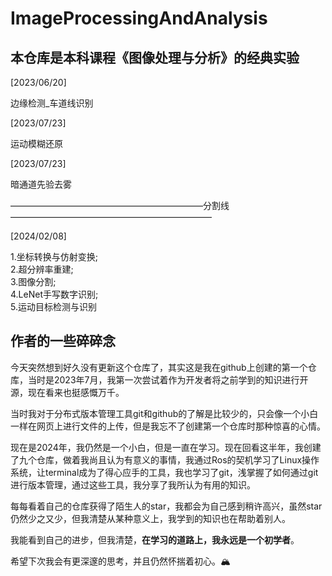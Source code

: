 # ImageProcessingAndAnalysis
## 本仓库是本科课程《图像处理与分析》的经典实验
 [2023/06/20] 
 
 边缘检测_车道线识别

 [2023/07/23] 
 
 运动模糊还原

 [2023/07/23] 
 
 暗通道先验去雾

——————————————————————分割线———————————————————————

[2024/02/08]

1.坐标转换与仿射变换;\
2.超分辨率重建;\
3.图像分割;\
4.LeNet手写数字识别;\
5.运动目标检测与识别

## 作者的一些碎碎念

今天突然想到好久没有更新这个仓库了，其实这是我在github上创建的第一个仓库，当时是2023年7月，我第一次尝试着作为开发者将之前学到的知识进行开源，现在看来也挺感慨万千。

当时我对于分布式版本管理工具git和github的了解是比较少的，只会像一个小白一样在网页上进行文件的上传，但是我忘不了创建第一个仓库时那种惊喜的心情。

现在是2024年，我仍然是一个小白，但是一直在学习。现在回看这半年，我创建了九个仓库，做着我尚且认为有意义的事情，我通过Ros的契机学习了Linux操作系统，让terminal成为了得心应手的工具，我也学习了git，浅掌握了如何通过git进行版本管理，通过这些工具，我分享了我所认为有用的知识。

每每看着自己的仓库获得了陌生人的star，我都会为自己感到稍许高兴，虽然star仍然少之又少，但我清楚从某种意义上，我学到的知识也在帮助着别人。

我能看到自己的进步，但我清楚，**在学习的道路上，我永远是一个初学者**。

希望下次我会有更深邃的思考，并且仍然怀揣着初心。🏔️
